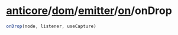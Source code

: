 # [anticore](../../../../../../#reference)/[dom](../../../#reference)/[emitter](../../#reference)/[on](../#reference)/<a name="reference">onDrop</a>

```js
onDrop(node, listener, useCapture)
```
